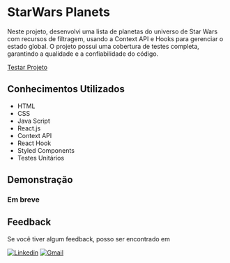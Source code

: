 # StarWars Planets

Neste projeto, desenvolvi uma lista de planetas do universo de Star Wars com recursos de filtragem, usando a Context API e Hooks para gerenciar o estado global. O projeto possui uma cobertura de testes completa, garantindo a qualidade e a confiabilidade do código.

[Testar Projeto](https://jonathankarlinski.github.io/starwars-planets/)

## Conhecimentos Utilizados

- HTML
- CSS
- Java Script
- React.js
- Context API
- React Hook
- Styled Components
- Testes Unitários

## Demonstração

### Em breve

<!-- ![]() -->

## Feedback

Se você tiver algum feedback, posso ser encontrado em

  [![Linkedin](https://img.shields.io/badge/LinkedIn-0077B5?style=for-the-badge&logo=linkedin&logoColor=white)](https://www.linkedin.com/in/jonathankarlinski/)
  [![Gmail](https://img.shields.io/badge/Gmail-D14836?style=for-the-badge&logo=gmail&logoColor=white)](mailto:jonathankarlinski57@gmail.com)
